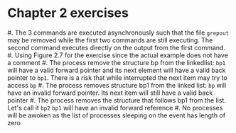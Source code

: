 # Chapter 2 exercises

#. The 3 commands are executed asynchronously such that the file `grepout` may be removed while the first two commands are still executing. The second
command executes directly on the output from the first command.
#. Using Figure 2.7 for the exercise since the actual example does not have a comment
  #. The process remove the structure bp from the linkedlist:
     `bp1` will have a valid forward pointer and its next element will have a valid back pointer to `bp1`. There is a risk that while 
     interrupted the next item may try to access `bp`
  #. The process removes structure bp1 from the linked list:
     `bp` will have an invalid forward pointer. Its next item will still have a valid back pointer
  #. The process removes the structure that follows bp1 from the list. Let's call it `bp2`
     `bp1` will have an invalid forward reference
#. No processes will be awoken as the list of processes sleeping on the event has length of zero
    
